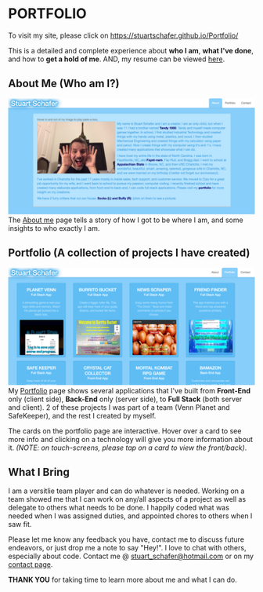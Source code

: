 # PORTFOLIO #

To visit my site, please click on https://stuartschafer.github.io/Portfolio/

This is a detailed and complete experience about **who I am**, **what I've done**, and how to **get a hold of me**.  AND, my resume can be viewed [here](https://stuartschafer.github.io/Portfolio/resume.html).

## About Me (Who am I?) ##
![](assets/images/aboutme.png)
The [About me](https://stuartschafer.github.io/Portfolio/index.html) page tells a story of how I got to be where I am, and some insights to who exactly I am.

## Portfolio (A collection of projects I have created) ##
![](assets/images/portfolio.png)
My [Portfolio](https://stuartschafer.github.io/Portfolio/portfolio.html) page shows several applications that I've built from **Front-End** only (client side), **Back-End** only (server side), to **Full Stack** (both server and client).
2 of these projects I was part of a team (Venn Planet and SafeKeeper), and the rest I created by myself.

The cards on the portfolio page are interactive.  Hover over a card to see more info and clicking on a technology will give you more information about it. *(NOTE: on touch-screens, please tap on a card to view the front/back)*.

## What I Bring ##
I am a versitlie team player and can do whatever is needed.  Working on a team showed me that I can work on any/all aspects of a project as well as delegate to others what needs to be done.  I happily coded what was needed when I was assigned duties, and appointed chores to others when I saw fit.

Please let me know any feedback you have, contact me to discuss future endeavors, or just drop me a note to say "Hey!".  I love to chat with others, especially about code.
Contact me @ stuart_schafer@hotmail.com or on my [contact page](https://stuartschafer.github.io/Portfolio/contact.html).

**THANK YOU** for taking time to learn more about me and what I can do.